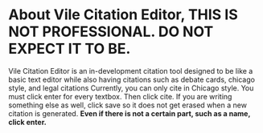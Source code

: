 # About Vile Citation Editor, THIS IS NOT PROFESSIONAL. DO NOT EXPECT IT TO BE.
Vile Citation Editor is an in-development citation tool designed to be like a basic text editor while also having citations such as debate cards, chicago style, and legal citations
Currently, you can only cite in Chicago style.
You must click enter for every textbox. Then click cite. If you are writing something else as well, click save so it does not get erased when a new citation is generated.  **Even if there is not a certain part, such as a name, click enter.**

